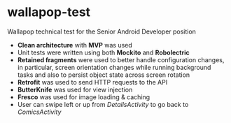 # wallapop-test
Wallapop technical test for the Senior Android Developer position

* **Clean architecture** with **MVP** was used
* Unit tests were written using both **Mockito** and **Robolectric**
* **Retained fragments** were used to better handle configuration changes, in particular, screen orientation changes
while running background tasks and also to persist object state across screen rotation
* **Retrofit** was used to send HTTP requests to the API
* **ButterKnife** was used for view injection
* **Fresco** was used for image loading & caching
* User can swipe left or up from _DetailsActivity_ to go back to _ComicsActivity_

